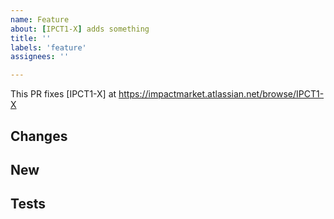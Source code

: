 ```yaml
---
name: Feature
about: [IPCT1-X] adds something
title: ''
labels: 'feature'
assignees: ''

---
```



This PR fixes [IPCT1-X] at https://impactmarket.atlassian.net/browse/IPCT1-X

## Changes
<!---
Describe the changes/feature. If there are many changes, create groups.
This change sometimes imply frontend changes, please be clear.
-->

## New

<!---
Specify what's new. New endpoints, etc.
-->

## Tests

<!---
Specify in which devices were tested, and also, what new automated tests were added or updated.
-->